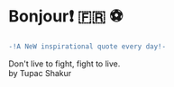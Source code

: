 # Bonjour:exclamation: :fr: :soccer:
``` diff \
-!A NeW inspirational quote every day!- 
```
Don't live to fight, fight to live. \
by Tupac Shakur